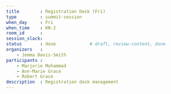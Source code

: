 ```yaml
---
title        : Registration Desk (Fri)
type         : summit-session
when_day     : Fri
when_time    : KN-2
room_id      : 
session_slack: 
status       : done             # draft, review-content, done
organizers   :
    - Jemma Davis-Smith
participants :
    - Marjorie Mohammad
    - Ann-Marie Grace
    - Robert Grace
description  : Registration desk management
---
```


